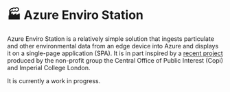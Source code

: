 # :factory: Azure Enviro Station
Azure Enviro Station is a relatively simple solution that ingests particulate and other environmental data from an edge device into Azure and displays it on a single-page application (SPA). It is in part inspired by a [recent project](https://www.addresspollution.org/) produced by the non-profit group the Central Office of Public Interest (Copi) and Imperial College London.

It is currently a work in progress.